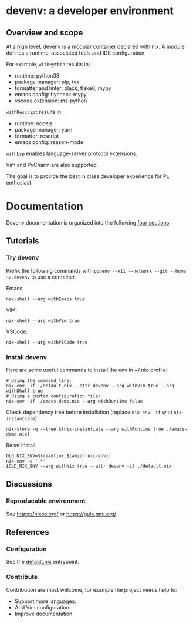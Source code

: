 # devenv: a developer environment

## Overview and scope

At a high level, devenv is a modular container declared with nix.
A module defines a runtime, associated tools and IDE configuration.

For example, `withPython` results in:

- runtime: python38
- package manager: pip, tox
- formatter and linter: black, flake8, mypy
- emacs config: flycheck-mypy
- vscode extension: ms-python

`withRescript` results in:

- runtime: nodejs
- package manager: yarn
- formatter: rescript
- emacs config: reason-mode

`withLsp` enables language-server protocol extensions.

Vim and PyCharm are also supported.

The goal is to provide the best in class developer experience for PL enthusiast.

# Documentation

Devenv documentation is organized into the following [four sections][documentation]:

[documentation]: https://www.divio.com/en/blog/documentation/

## Tutorials

### Try devenv

Prefix the following commands with `podenv --x11 --network --git --home ~/.devenv`
to use a container.

Emacs:

```
nix-shell --arg withEmacs true
```

ViM:

```
nix-shell --arg withVim true
```

VSCode:

```
nix-shell --arg withVSCode true
```

### Install devenv

Here are some useful commands to install the env in ~/.nix-profile:

```
# Using the command line:
nix-env -if ./default.nix --attr devenv --arg withVim true --arg withDhall true
# Using a custom configuration file:
nix-env -if ./emacs-demo.nix --arg withRuntime false
```

Check dependency tree before installation (replace `nix-env -if` with `nix-instantiate`):

```
nix-store -q --tree $(nix-instantiate --arg withRuntime true ./emacs-demo.nix)
```

Reset install:

```
OLD_NIX_ENV=$(readlink $(which nix-env))
nix-env -e '.*'
$OLD_NIX_ENV --arg withNix true --attr devenv -if ./default.nix
```

## Discussions

### Reproducable environment

See https://nixos.org/ or https://guix.gnu.org/

## References

### Configuration

See the [default.nix](./default.nix) entrypoint.

### Contribute

Contribution are most welcome, for example the project needs help to:

- Support more languages.
- Add Vim configuration.
- Improve documentation.
